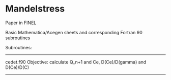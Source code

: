 # Mandelstress
Paper in FINEL

Basic Mathematica/Acegen sheets and corresponding Fortran 90 subroutines 

Subroutines:

--------------------------------------------------------------------------
cedet.f90
Objective: calculate Q_n+1 and Ce, D(Ce)/D(gamma) and D(Ce)/D(C)

--------------------------------------------------------------------------
